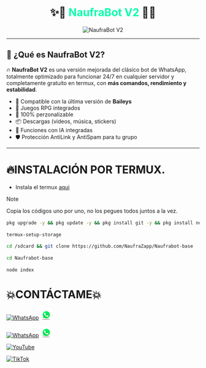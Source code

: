 <h1 align="center">
✨🚀 <span style="color:#00FFAA;">NaufraBot V2</span> 🤖💚
</h1>

<p align="center">
  <img src="https://i.postimg.cc/0ygy14nq/20251017-152852.jpg" width="300" alt="NaufraBot V2" />
</p>


---

## 🧠 **¿Qué es NaufraBot V2?**

🔥 **NaufraBot V2** es una versión mejorada del clásico bot de WhatsApp, totalmente optimizado para funcionar 24/7 en cualquier servidor y completamente gratuito en termux, con **más comandos, rendimiento y estabilidad**.

- 🚀 Compatible con la última versión de **Baileys**
- 💬 Juegos RPG integrados
- 🧩 100% perzonalizable
- 📦 Descargas (videos, música, stickers)
- 🤖 Funciones con IA integradas
- 🛡️ Protección AntiLink y AntiSpam para tu grupo 

---

# 🔥INSTALACIÓN POR TERMUX.
* Instala el termux [aqui](https://f-droid.org/repo/com.termux_118.apk)

> [!NOTE]
> Copia los códigos uno por uno, no los pegues todos juntos a la vez.

```bash
pkg upgrade -y && pkg update -y && pkg install git -y && pkg install nodejs-lts -y && pkg install ffmpeg -y && pkg install nodejs -y && pkg install wget -y && pkg install tesseract -y
```

```bash
termux-setup-storage
```

```bash
cd /sdcard && git clone https://github.com/NaufraZapp/Naufrabot-base
```

```bash
cd Naufrabot-base
```

```bash
node index
```

# 💥CONTÁCTAME💥

[![WhatsApp](https://img.shields.io/badge/mi_numero-00802f?style=for-the-badge&logo=whatsapp&logoColor=white)](https://wa.me/51918534156) <img src="https://raw.githubusercontent.com/Bots-WhatsApp-OFC/Bots-WhatsApp-OFC/master/accesos/iconos/whatsapp.gif" width="30">

[![WhatsApp](https://img.shields.io/badge/Canal_de_WhatsApp-00802f?style=for-the-badge&logo=whatsapp&logoColor=white)](https://whatsapp.com/channel/0029Vaz3WoQ6RGJPJQcMXQ14) <img src="https://raw.githubusercontent.com/Bots-WhatsApp-OFC/Bots-WhatsApp-OFC/master/accesos/iconos/whatsapp.gif" width="30">

[![YouTube](https://img.shields.io/badge/Canal_de_Youtube-FF0000?style=for-the-badge&logo=youtube&logoColor=white)](https://youtube.com/@naufrazapp_bots?si=iZbDpSK_pqT9uXiW)

[![TikTok](https://img.shields.io/badge/TikTok-000000?style=for-the-badge&logo=tiktok&logoColor=white)](https://www.tiktok.com/@naufra.zapp?_t=8n0fhoHsKHu&_r=1)

